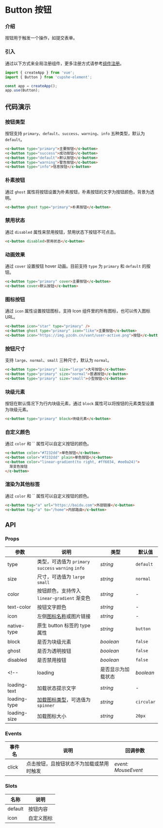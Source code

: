 # Button 按钮

### 介绍

按钮用于触发一个操作，如提交表单。

### 引入

通过以下方式来全局注册组件，更多注册方式请参考[组件注册](#/zh-CN/advanced-usage#zu-jian-zhu-ce)。

```js
import { createApp } from 'vue';
import { Button } from 'cupshe-element';

const app = createApp();
app.use(Button);
```

## 代码演示

### 按钮类型

按钮支持 `primary`、`default`、`success`、`warning`、`info` 五种类型，默认为 `default`。

```html
<c-button type="primary">主要按钮</c-button>
<c-button type="success">成功按钮</c-button>
<c-button type="default">默认按钮</c-button>
<c-button type="warning">警告按钮</c-button>
<c-button type="info">信息按钮</c-button>
```

### 朴素按钮

通过 `ghost` 属性将按钮设置为朴素按钮，朴素按钮的文字为按钮颜色，背景为透明。

```html
<c-button ghost type="primary">朴素按钮</c-button>
```

### 禁用状态

通过 `disabled` 属性来禁用按钮，禁用状态下按钮不可点击。

```html
<c-button disabled>禁用状态</c-button>
```

### 动画效果

通过 `cover` 设置按钮 hover 动画。目前支持 `type` 为 `primary` 和 `default` 的按钮。

```html
<c-button type="primary" cover>主要按钮</c-button>
<c-button cover>默认按钮</c-button>
```

### 图标按钮

通过 `icon` 属性设置按钮图标，支持 Icon 组件里的所有图标，也可以传入图标 URL。

```html
<c-button icon="star" type="primary" />
<c-button ghost type="primary" icon="like">主要按钮</c-button>
<c-button icon="https://img.yzcdn.cn/vant/user-active.png">按钮</c-button>
```

### 按钮尺寸

支持 `large`、`normal`、`small` 三种尺寸，默认为 `normal`。

```html
<c-button type="primary" size="large">大号按钮</c-button>
<c-button type="primary" size="normal">普通按钮</c-button>
<c-button type="primary" size="small">小型按钮</c-button>
```

### 块级元素

按钮在默认情况下为行内块级元素，通过 `block` 属性可以将按钮的元素类型设置为块级元素。

```html
<c-button type="primary" block>块级元素</c-button>
```

### 自定义颜色

通过 `color` 和 `` 属性可以自定义按钮的颜色。

```html
<c-button color="#7232dd">单色按钮</c-button>
<c-button color="#7232dd" plain>单色按钮</c-button>
<c-button color="linear-gradient(to right, #ff6034, #ee0a24)">
  渐变色按钮
</c-button>
```

### 渲染为其他标签

通过 `color` 和 `` 属性可以自定义按钮的颜色。

```html
<c-button tag="a" url="https://baidu.com">外部链接</c-button>
<c-button tag="a" to="/home">内部路由</c-button>
```

## API

### Props

| 参数         | 说明                                                | 类型               | 默认值     |
| ------------ | --------------------------------------------------- | ------------------ | ---------- |
| type         | 类型，可选值为 `primary` `success` `warning` `info` | _string_           | `default`  |
| size         | 尺寸，可选值为 `large` `small`                      | _string_           | `normal`   |
| color        | 按钮颜色，支持传入 `linear-gradient` 渐变色         | _string_           | -          |
| text-color   | 按钮文字颜色                                        | _string_           | -          |
| icon         | 左侧[图标名称](#****/icon)或图片链接                | _string_           | -          |
| native-type  | 原生 button 标签的 type 属性                        | _string_           | `button`   |
| block        | 是否为块级元素                                      | _boolean_          | `false`    |
| ghost        | 是否为透明按钮                                      | _boolean_          | `false`    |
| disabled     | 是否禁用按钮                                        | _boolean_          | `false`    |
| <!--         | loading                                             | 是否显示为加载状态 | _boolean_  | `false` |
| loading-text | 加载状态提示文字                                    | _string_           | -          |
| loading-type | [加载图标类型](#/zh-CN/loading)，可选值为 `spinner` | _string_           | `circular` |
| loading-size | 加载图标大小                                        | _string_           | `20px`     | --> |

### Events

| 事件名 | 说明                                     | 回调参数            |
| ------ | ---------------------------------------- | ------------------- |
| click  | 点击按钮，且按钮状态不为加载或禁用时触发 | _event: MouseEvent_ |

### Slots

| 名称    | 说明       |
| ------- | ---------- |
| default | 按钮内容   |
| icon    | 自定义图标 |
